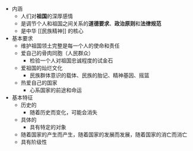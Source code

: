- 内涵
	- 人们对**祖国**的深厚感情
	- 是调节个人和祖国之间关系的**道德要求**、**政治原则**和**法律规范**
	- 是中华 [[民族精神]] 的核心
- 基本要求
	- 维护祖国领土完整是每一个人的使命和责任
	- 爱自己的骨肉同胞（人民群众）
		- 检验一个人对祖国忠诚程度的试金石
	- 爱祖国的灿烂文化
		- 民族群体意识的载体、民族的胎记、精神基因、摇篮
	- 热爱自己的国家
		- 心系国家的前途和命运
- 基本特征
	- 历史的
		- 随着历史而变化，可能会消失
	- 具体的
		- 具有特定的对象
	- 随着国家的产生而产生，随着国家的发展而发展，随着国家的消亡而消亡
	- 具有阶级性